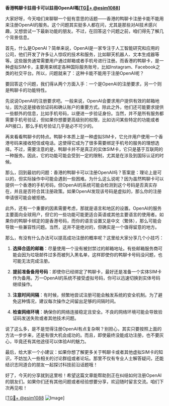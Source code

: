 **香港鸭聊卡註冊卡可以註冊OpenAI嗎[[TG💪+ @esim1088](https://t.me/s/esim1088)]**

大家好呀，今天咱们来聊聊一个挺有意思的话题——香港的鸭聊卡注册卡能不能用来注册OpenAI的服务。这个问题其实挺多人都在问，尤其是那些对AI技术感兴趣，又想尝试一下最新功能的朋友。不过，在回答这个问题之前，咱们得先了解几个背景信息。

首先，什么是OpenAI？简单来说，OpenAI是一家专注于人工智能研究和应用的公司，他们开发了许多让人惊叹的技术和服务，比如聊天机器人、文本生成器等等。这些服务通常需要用户通过邮箱或者手机号进行注册。而香港的鸭聊卡，是一种虚拟SIM卡，主要用来绑定各种国际服务账号，比如Instagram、Facebook之类的社交平台。所以，问题就来了：这种卡能不能用于注册OpenAI呢？

要回答这个问题，我们得从两个方面入手：一个是OpenAI的注册要求，另一个则是鸭聊卡的功能特性。

先说说OpenAI的注册要求吧。一般来说，OpenAI会要求用户提供有效的邮箱地址，因为这是接收验证码和确认账户的重要方式。除此之外，他们还可能要求提供一些额外的信息，比如手机号码，以便进一步验证身份。当然，并不是所有服务都需要手机号验证，但如果你想要更高级别的权限，比如访问某些特定的功能或者API接口，那么手机号验证几乎是必不可少的。

再来看看鸭聊卡的特点。鸭聊卡本质上是一种虚拟SIM卡，它允许用户使用一个香港号码来接收短信或电话。这使得它成为了很多需要绑定手机号的服务的理想选择。不过，需要注意的是，鸭聊卡并不是真正的实体SIM卡，它只是基于互联网的一种服务。因此，它的功能可能会受到一定的限制，尤其是在涉及到国际认证的时候。

那么，回到最初的问题：香港的鸭聊卡可以注册OpenAI吗？答案是：理论上是可以的，但实际操作中可能会遇到一些困难。为什么这么说呢？因为虽然鸭聊卡可以提供一个香港的手机号码，但OpenAI的系统可能会检测到这个号码是否真实存在，并且是否符合其注册政策。如果OpenAI发现该号码是虚拟的，那么你的注册申请很可能会被拒绝。

此外，还有一个重要的因素需要考虑，那就是语言和地区的设置。OpenAI的服务主要面向全球用户，但它的一些功能可能更适合英语或其他主要语言的使用者。如果你的鸭聊卡绑定的是香港号码，而你的语言设置又是中文（繁体），那么可能会导致一些兼容性问题。当然，这并不是绝对的，但确实是一个值得留意的地方。

那么，有没有什么办法可以提高成功注册的概率呢？这里给大家分享几个小技巧：

1. **选择合适的邮箱**：尽量使用一个没有被封禁过的邮箱地址。有些邮箱服务商可能会因为垃圾邮件过多而被列入黑名单，这样即使你的鸭聊卡号码没问题，也可能无法完成注册。

2. **提前准备备用号码**：即使你已经绑定了鸭聊卡，最好还是准备一个实体SIM卡作为备用。万一OpenAI的系统不接受虚拟号码，你可以迅速切换到实体号码继续操作。

3. **注意时间间隔**：有时候，频繁地尝试注册可能会触发系统的安全机制。为了避免这种情况，建议每次操作之间留出足够的间隔时间。

4. **检查网络环境**：确保你的网络连接稳定且安全。不良的网络环境可能会导致验证码发送失败或者其他技术问题。

说了这么多，是不是觉得注册OpenAI有点复杂啊？别担心，其实只要按照上面的方法一步步来，还是有很大机会成功的。而且，即使最终没能成功注册，也不要灰心，毕竟还有其他途径可以体验AI的魅力。

最后，给大家一个小建议：如果你想了解更多关于鸭聊卡或者其他虚拟SIM卡的知识，不妨加入一些相关的讨论群组或者论坛。那里不仅有专业人士解答疑问，还能结识志同道合的朋友一起探讨科技前沿话题哦！

好了，今天的分享就到这里啦！希望这篇文章能帮助到正在纠结如何注册OpenAI的朋友们。如果你们还有其他问题或者经验想要分享，欢迎随时留言交流。咱们下次再见啦！

[[TG💪+ @esim1088](https://t.me/s/esim1088) ![Image](https://i.postimg.cc/4NQfJmqS/Snipaste-2025-05-13-00-14-12.png)]